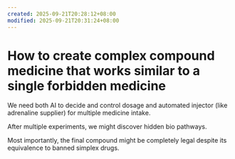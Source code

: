 ```yaml
---
created: 2025-09-21T20:28:12+08:00
modified: 2025-09-21T20:31:24+08:00
---
```


# How to create complex compound medicine that works similar to a single forbidden medicine

We need both AI to decide and control dosage and automated injector (like adrenaline supplier) for multiple medicine intake.

After multiple experiments, we might discover hidden bio pathways.

Most importantly, the final compound might be completely legal despite its equivalence to banned simplex drugs.
